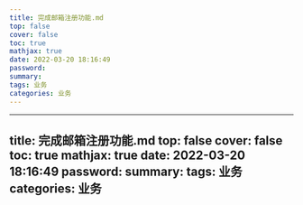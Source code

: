 ```yaml
---
title: 完成邮箱注册功能.md
top: false
cover: false
toc: true
mathjax: true
date: 2022-03-20 18:16:49
password:
summary:
tags: 业务
categories: 业务
---
```

---
title: 完成邮箱注册功能.md
top: false
cover: false
toc: true
mathjax: true
date: 2022-03-20 18:16:49
password:
summary:
tags: 业务
categories: 业务
---

